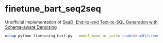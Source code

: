 # finetune_bart_seq2seq
Unofficial implementation of [SeaD: End-to-end Text-to-SQL Generation with Schema-aware Denoising](https://www.arxiv-vanity.com/papers/2105.07911/)
```bash
nohup python finetuning_bart.py --model_name_or_path='shahrukhx01/schema-aware-distilbart-cnn-12-6-text2sql' --dataset_name='wikisql_augmented_data' --per_device_train_batch_size=8 --output_dir=output &
```
